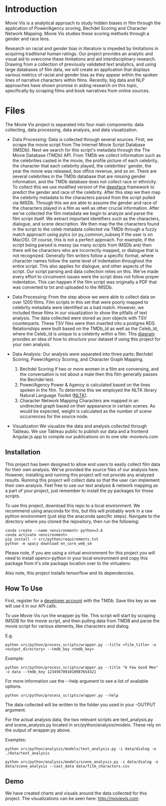 # Introduction

Movie Vis is a analytical approach to study hidden biases in film through the application of Power/Agency scoring, Bechdel Scoring and Character Network Mapping. Movie Vis studies these scoring methods through a gender and race lens.

Research on racial and gender bias in literature is impeded by limitations in acquiring traditional human ratings. Our project provides an analytic and visual aid to overcome these limitations and aid interdisciplinary research. Drawing from a collection of previously validated text analytics, and using large databases of film data, we will create an application that displays various metrics of racial and gender bias as they appear within the spoken lines of narrative characters within films. Recently, big data and NLP approaches have shown promise in aiding research on this topic, specifically by scraping films and book narratives from online sources.

# Files

The Movie Vis project is separated into four main components: data collecting, data processing, data analysis, and data visualization.

 - Data Processing: 
Data is collected through several sources. First, we scrape the movie script from The Internet Movie Script Database (IMSDb). Next we search for this script's metadata through the The Movie Database (TMDb) API. From TMDb we collect information such as the celebrities casted in the movie, the profile picture of each celebrity, the character that each celebrity played, the celebrities' gender, the year the movie was released, box office revenue, and so on. There are several celebrities in the TMDb database that are missing gender information, and the TMDb database does not collect race or ethnicity. To collect this we use modified version of the [deepface](https://github.com/serengil/deepface)  framework to predict the gender and race of the celebrity. After this step we then map the celebrity metadata to the characters parsed from the script pulled via IMSDb. Through this we are able to assume the gender and race of the characters played in a film as well as other crucial information. 
After we've collected the film metadata we begin to analyze and parse the film script itself. We extract important identifiers such as the characters, dialogue, and scene description. We then map the the characters found in the script to the celeb metadata collected via TMDb through a fuzzy match approach using pylcs (or py_common_subseq if the user is on MacOS).
Of course, this is not a perfect approach. For example, if the script being parsed is messy (as many scripts from IMSDb are) then there will be characters who are incorrectly mapped, or dialogue that is not recognized. Generally film writers follow a specific format, where character names follow the same level of indentation throughout the entire script. This also applies for dialogue, and other aspects of the script. Our script parsing and data collection relies on this. We've made every effort to circumvent issues were the script does not follow proper indentation. This can happen if the film script was originally a PDF that was converted to txt and uploaded to the IMSDb. 

- Data Processing: 
From the step above we were able to collect data on over 1200 films. Film scripts in this set that were poorly mapped to celebrity metadata were identified as a bad match. However, we included these films in our visualization to show the pitfalls of text analysis. The data collected were stored as json objects with TSV counterparts. These TSV files were then inserted into a postgres RDS. Relationships were built based on the TMDb_Id as well as the Celeb_Id, where the Celeb_Id is unique to a celebrity _within_ a film. This [diagram](https://drive.google.com/open?id=17haS84qs4WqAg47oEHj6jlZRZQerQ7MQ) provides an idea of how to structure your dataset if using this project for your own analysis.

- Data Analysis: 
Our analysis were separated into three parts: Bechdel Scoring, Power/Agency Scoring, and Character Graph Mapping.
	1. Bechdel Scoring
	If two or more women in a film are conversing, and the conversation is not about a male then this film generally passes the Bechdel test.
	2. Power/Agency
	Power & Agency is calculated based on the lines spoken in the film. To determine this we employed the NLTK library Natural Language Toolkit ([NLTK](https://www.nltk.org/)).
	3. Character Network Mapping
	Characters are mapped in an undirected graph based on their appearance in certain scenes. As would be expected, weight is calculated as the number of scene occurrences for the source node.

- Visualization
We visualize the data and analysis collected through Tableau. We use Tableau public to publish our data and a frontend Angular.js app to compile our publications on to one site: movievis.com

## Installation

This project has been designed to allow end users to easily collect film data for their own analysis. We've provided the source files of our analysis here. However, installing and running this project will not provide any analyzed results. Running this project will collect data so that the user can implement their own analysis. Feel free to use our text analysis & network mapping as a part of your project, just remember to install the py packages for those scripts.

To use this project, download this repo to a local environment.  We recommend using anaconda for this, but this will probably work in a raw python environment
(just skip the anaconda specific steps). Navigate to the directory where you cloned the repository, then run the following:

    conda create --name <environment> python=3.6
    conda activate <environment>
    pip install -r src/python/requirements.txt
    python -m spacy download en_core_web_sm

Please note, if you are using a virtual environment for this project you will need to install opencv-python in your local environment and copy this package from it's site package location over to the virtualenv. 

Also note, this project installs tensorflow and its dependencies.

## How To Use

First, register for a [developer account](https://developers.themoviedb.org/3) with the TMDb. Save this key as we will use it in our API calls.

To use Movie Vis run the wrapper py file. This script will start by scraping IMSDB for the movie script, and then
pulling data from TMDB and parse the movie script for various elements, like characters and dialog.

E.g.

    python src/python/process_scripts/wrapper.py --title <film_title> -o <output_directory> --tmdb_key <tmdb_key>

Example: 

    python src/python/process_scripts/wrapper.py --title "A Few Good Men" -o data --tmdb_key 1234567891010987654321

For more information use the --help argument to see a list of available options. 

    python src/python/process_scripts/wrapper.py --help

The data collected will be written to the folder you used in your -OUTPUT argument.

For the actual analysis data, the two relevant scripts are text_analysis.py and scene_analysis.py located in src/python/analysis/models.  These rely on the output of wrapper.py above.

Examples:

    python src/python/analysis/models/text_analysis.py -i data/dialog -o ./data/text_analysis

    python src/python/analysis/models/scene_analysis.py -i data/dialog -o data/scene_analysis --cast_data data/film_characters.csv


## Demo

We have created charts and visuals around the data collected for this project. The visualizations can be seen here: http://movievis.com


